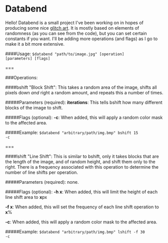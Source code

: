 Databend
========

Hello! Databend is a small project I've been working on in hopes of producing some nice [glitch art](http://www.glitch_art.reddit.com). It is mostly based on elements of randomness (as you can see from the code), but you can set certain constants if you want. I'll be adding more operations (and flags) as I go to make it a bit more extensive.

####Usage: <code>$databend "path/to/image.jpg" [operation] [parameters] [flags] </code>

===

###Operations:

####bshift
"Block Shift": This takes a random area of the image, shifts all pixels down <i>and</i> right a random amount, and repeats this a number of times.

#####Parameters (required):
<b>iterations</b>: This tells bshift how many different blocks of the image to shift. 

#####Flags (optional):
<b>-c</b>: When added, this will apply a random color mask to the affected area.

#####Example: <code>$databend "arbitrary/path/img.bmp" bshift 15 -c</code> 

===

####lshift
"Line Shift": This is similar to bshift, only it takes blocks that are the length of the image, and of random height, and shift them only to the right. There is a frequency associated with this operation to determine the number of line shifts per operation. 

#####Parameters (required):
none.

#####Flags (optional):
<b>-h x</b>: When added, this will limit the height of each line shift area to <b>x</b>px

<b>-f x</b>: When added, this will set the frequency of each line shift operation to <b>x</b>%

<b>-c</b>: When added, this will apply a random color mask to the affected area.

#####Example: <code>$databend "arbitrary/path/img.bmp" lshift -f 30 -c</code>
  


